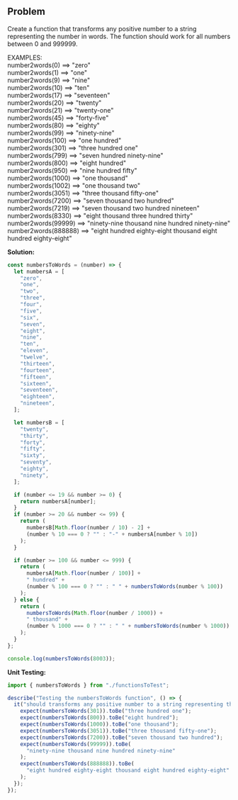 ## Problem

Create a function that transforms any positive number to a string representing the number in words. The function should work for all numbers between 0 and 999999. <br/>

EXAMPLES: <br/>
number2words(0)  ==>  "zero" <br/>
number2words(1)  ==>  "one" <br/>
number2words(9)  ==>  "nine" <br/>
number2words(10)  ==>  "ten" <br/>
number2words(17)  ==>  "seventeen" <br/>
number2words(20)  ==>  "twenty" <br/>
number2words(21)  ==>  "twenty-one" <br/>
number2words(45)  ==>  "forty-five" <br/>
number2words(80)  ==>  "eighty" <br/>
number2words(99)  ==>  "ninety-nine" <br/>
number2words(100)  ==>  "one hundred" <br/>
number2words(301)  ==>  "three hundred one" <br/>
number2words(799)  ==>  "seven hundred ninety-nine" <br/>
number2words(800)  ==>  "eight hundred" <br/>
number2words(950)  ==>  "nine hundred fifty" <br/>
number2words(1000)  ==>  "one thousand" <br/>
number2words(1002)  ==>  "one thousand two" <br/>
number2words(3051)  ==>  "three thousand fifty-one" <br/>
number2words(7200)  ==>  "seven thousand two hundred" <br/>
number2words(7219)  ==>  "seven thousand two hundred nineteen" <br/>
number2words(8330)  ==>  "eight thousand three hundred thirty" <br/>
number2words(99999)  ==>  "ninety-nine thousand nine hundred ninety-nine" <br/>
number2words(888888)  ==>  "eight hundred eighty-eight thousand eight hundred eighty-eight" <br/>

**Solution:**

```javascript
const numbersToWords = (number) => {
  let numbersA = [
    "zero",
    "one",
    "two",
    "three",
    "four",
    "five",
    "six",
    "seven",
    "eight",
    "nine",
    "ten",
    "eleven",
    "twelve",
    "thirteen",
    "fourteen",
    "fifteen",
    "sixteen",
    "seventeen",
    "eighteen",
    "nineteen",
  ];

  let numbersB = [
    "twenty",
    "thirty",
    "forty",
    "fifty",
    "sixty",
    "seventy",
    "eighty",
    "ninety",
  ];

  if (number <= 19 && number >= 0) {
    return numbersA[number];
  }
  if (number >= 20 && number <= 99) {
    return (
      numbersB[Math.floor(number / 10) - 2] +
      (number % 10 === 0 ? "" : "-" + numbersA[number % 10])
    );
  }

  if (number >= 100 && number <= 999) {
    return (
      numbersA[Math.floor(number / 100)] +
      " hundred" +
      (number % 100 === 0 ? "" : " " + numbersToWords(number % 100))
    );
  } else {
    return (
      numbersToWords(Math.floor(number / 1000)) +
      " thousand" +
      (number % 1000 === 0 ? "" : " " + numbersToWords(number % 1000))
    );
  }
};

console.log(numbersToWords(8003));
```

**Unit Testing:**

```javascript
import { numbersToWords } from "./functionsToTest";

describe("Testing the numbersToWords function", () => {
  it("should transforms any positive number to a string representing the number in words", () => {
    expect(numbersToWords(301)).toBe("three hundred one");
    expect(numbersToWords(800)).toBe("eight hundred");
    expect(numbersToWords(1000)).toBe("one thousand");
    expect(numbersToWords(3051)).toBe("three thousand fifty-one");
    expect(numbersToWords(7200)).toBe("seven thousand two hundred");
    expect(numbersToWords(99999)).toBe(
      "ninety-nine thousand nine hundred ninety-nine"
    );
    expect(numbersToWords(888888)).toBe(
      "eight hundred eighty-eight thousand eight hundred eighty-eight"
    );
  });
});
```
